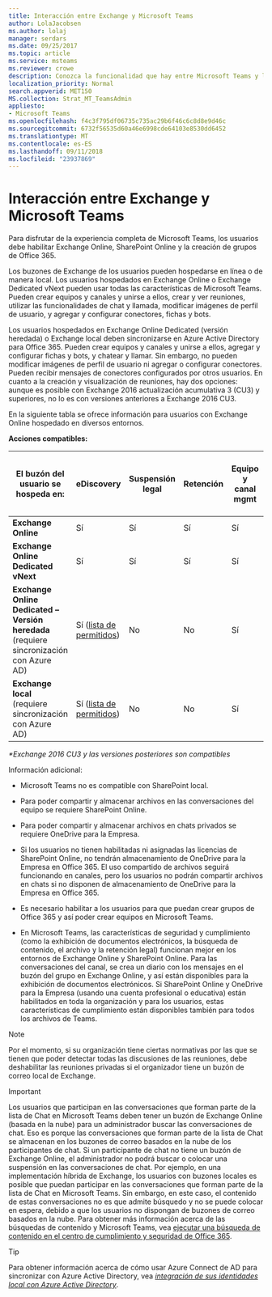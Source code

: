 ```yaml
---
title: Interacción entre Exchange y Microsoft Teams
author: LolaJacobsen
ms.author: lolaj
manager: serdars
ms.date: 09/25/2017
ms.topic: article
ms.service: msteams
ms.reviewer: crowe
description: Conozca la funcionalidad que hay entre Microsoft Teams y las distintas configuraciones de Exchange, como crear equipos y unirse a ellos, crear canales y mucho más.
localization_priority: Normal
search.appverid: MET150
MS.collection: Strat_MT_TeamsAdmin
appliesto:
- Microsoft Teams
ms.openlocfilehash: f4c3f795df06735c735ac29b6f46c6c8d8e9d46c
ms.sourcegitcommit: 6732f56535d60a46e6998cde64103e8530dd6452
ms.translationtype: MT
ms.contentlocale: es-ES
ms.lasthandoff: 09/11/2018
ms.locfileid: "23937869"
---
```

<a name="how-exchange-and-microsoft-teams-interact"></a>Interacción entre Exchange y Microsoft Teams 
=========================================

Para disfrutar de la experiencia completa de Microsoft Teams, los usuarios debe habilitar Exchange Online, SharePoint Online y la creación de grupos de Office 365.

Los buzones de Exchange de los usuarios pueden hospedarse en línea o de manera local. Los usuarios hospedados en Exchange Online o Exchange Dedicated vNext pueden usar todas las características de Microsoft Teams. Pueden crear equipos y canales y unirse a ellos, crear y ver reuniones, utilizar las funcionalidades de chat y llamada, modificar imágenes de perfil de usuario, y agregar y configurar conectores, fichas y bots.

Los usuarios hospedados en Exchange Online Dedicated (versión heredada) o Exchange local deben sincronizarse en Azure Active Directory para Office 365. Pueden crear equipos y canales y unirse a ellos, agregar y configurar fichas y bots, y chatear y llamar. Sin embargo, no pueden modificar imágenes de perfil de usuario ni agregar o configurar conectores. Pueden recibir mensajes de conectores configurados por otros usuarios. En cuanto a la creación y visualización de reuniones, hay dos opciones: aunque es posible con Exchange 2016 actualización acumulativa 3 (CU3) y superiores, no lo es con versiones anteriores a Exchange 2016 CU3.

En la siguiente tabla se ofrece información para usuarios con Exchange Online hospedado en diversos entornos.

**Acciones compatibles:** 

| El buzón del usuario se hospeda en: | eDiscovery| Suspensión legal | Retención| Equipo y canal mgmt |Crear y ver reuniones| Modificar la imagen de perfil de usuario | Historial de llamadas | Administrar contactos | Obtener acceso a los contactos de Outlook | Correo de voz |Agregar y configurar conectores|Agregar y configurar fichas|Agregar y configurar bots| 
|---|---|---|---|---|---|---|---|---|---|---|---|---|---|
|**Exchange Online**|Sí|Sí|Sí|Sí|Sí|Sí|Sí|Sí|Sí|Sí|Sí|Sí|Sí|
|**Exchange Online Dedicated vNext**|Sí|Sí|Sí|Sí|Sí|Sí|Sí|Sí|Sí|Sí|Sí|Sí|Sí|
|**Exchange Online Dedicated – Versión heredada** (requiere sincronización con Azure AD)|Sí ([lista de permitidos](https://support.office.com/en-us/article/searching-cloud-based-mailboxes-for-on-premises-users-in-office-365-3f7dde1a-a8ea-4366-86da-8ee6777f357c?ui=en-US&rs=en-US&ad=US))|No|No|Sí|No|No|Sí|Sí|No|No|No|Sí|Sí|
|**Exchange local** (requiere sincronización con Azure AD)|Sí ([lista de permitidos](https://support.office.com/en-us/article/searching-cloud-based-mailboxes-for-on-premises-users-in-office-365-3f7dde1a-a8ea-4366-86da-8ee6777f357c?ui=en-US&rs=en-US&ad=US))|No|No|Sí|Sí (Exchange 2016 CU3 +)|No|Sí|Sí|No|No|No|No|Sí|
                                                            
*\*Exchange 2016 CU3 y las versiones posteriores son compatibles*

Información adicional:

-   Microsoft Teams no es compatible con SharePoint local.

-   Para poder compartir y almacenar archivos en las conversaciones del equipo se requiere SharePoint Online.

-   Para poder compartir y almacenar archivos en chats privados se requiere OneDrive para la Empresa.

-   Si los usuarios no tienen habilitadas ni asignadas las licencias de SharePoint Online, no tendrán almacenamiento de OneDrive para la Empresa en Office 365. El uso compartido de archivos seguirá funcionando en canales, pero los usuarios no podrán compartir archivos en chats si no disponen de almacenamiento de OneDrive para la Empresa en Office 365.

-   Es necesario habilitar a los usuarios para que puedan crear grupos de Office 365 y así poder crear equipos en Microsoft Teams.

-   En Microsoft Teams, las características de seguridad y cumplimiento (como la exhibición de documentos electrónicos, la búsqueda de contenido, el archivo y la retención legal) funcionan mejor en los entornos de Exchange Online y SharePoint Online. Para las conversaciones del canal, se crea un diario con los mensajes en el buzón del grupo en Exchange Online, y así están disponibles para la exhibición de documentos electrónicos. Si SharePoint Online y OneDrive para la Empresa (usando una cuenta profesional o educativa) están habilitados en toda la organización y para los usuarios, estas características de cumplimiento están disponibles también para todos los archivos de Teams.

> [!NOTE]
> Por el momento, si su organización tiene ciertas normativas por las que se tienen que poder detectar todas las discusiones de las reuniones, debe deshabilitar las reuniones privadas si el organizador tiene un buzón de correo local de Exchange.

> [!IMPORTANT]
  Los usuarios que participan en las conversaciones que forman parte de la lista de Chat en Microsoft Teams deben tener un buzón de Exchange Online (basada en la nube) para un administrador buscar las conversaciones de chat. Eso es porque las conversaciones que forman parte de la lista de Chat se almacenan en los buzones de correo basados en la nube de los participantes de chat. Si un participante de chat no tiene un buzón de Exchange Online, el administrador no podrá buscar o colocar una suspensión en las conversaciones de chat. Por ejemplo, en una implementación híbrida de Exchange, los usuarios con buzones locales es posible que puedan participar en las conversaciones que forman parte de la lista de Chat en Microsoft Teams. Sin embargo, en este caso, el contenido de estas conversaciones no es que admite búsquedo y no se puede colocar en espera, debido a que los usuarios no dispongan de buzones de correo basados en la nube. Para obtener más información acerca de las búsquedas de contenido y Microsoft Teams, vea [ejecutar una búsqueda de contenido en el centro de cumplimiento y seguridad de Office 365](https://support.office.com/article/Run-a-Content-Search-in-the-Office-365-Security-Compliance-Center-61852fd9-fe8a-4880-a339-cb19ed3bff4a).

> [!TIP]
  Para obtener información acerca de cómo usar Azure Connect de AD para sincronizar con Azure Active Directory, vea [*integración de sus identidades local con Azure Active Directory*](https://go.microsoft.com/fwlink/?linkid=854600).
